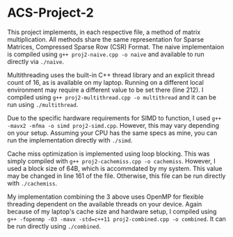 # ACS-Project-2

This project implements, in each respective file, a method of matrix multiplication. All methods share the same representation for Sparse Matrices, Compressed Sparse Row (CSR) Format.
The naive implementaion is compiled using `g++ proj2-naive.cpp -o naive` and available to run directly via `./naive`.

Multithreading uses the built-in C++ thread library and an explicit thread count of 16, as is available on my laptop. Running on a different local environment may require a different value to be set there (line 212). I compiled using `g++ proj2-multithread.cpp -o multithread` and it can be run using `./multithread`.

Due to the specific hardware requirements for SIMD to function, I used `g++ -mavx2 -mfma -o simd proj2-simd.cpp`. However, this may vary depending on your setup. Assuming your CPU has the same specs as mine, you can run the implementation directly with `./simd`.

Cache miss optimization is implemented using loop blocking. This was simply compiled with `g++ proj2-cachemiss.cpp -o cachemiss`. However, I used a block size of 64B, which is accommdated by my system. This value may be changed in line 161 of the file. Otherwise, this file can be run directly with `./cachemiss`.

My implementation combining the 3 above uses OpenMP for flexible threading dependent on the available threads on your device. Again because of my laptop's cache size and hardware setup, I compiled using `g++ -fopenmp -O3 -mavx -std=c++11 proj2-combined.cpp -o combined`. It can be run directly using `./combined`.